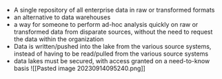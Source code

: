 - A single repository of all enterprise data in raw or transformed formats
- an alternative to data warehouses
- a way for someone to perform ad-hoc analysis quickly on raw or transformed data from disparate sources, without the need to request the data within the organization
- Data is written/pushed into the lake from the various source systems, instead of having to be read/pulled from the various source systems
- data lakes must be secured, with access granted on a need-to-know basis
![[Pasted image 20230914095240.png]]